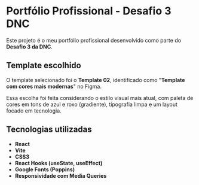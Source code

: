 # Portfólio Profissional - Desafio 3 DNC

Este projeto é o meu portfólio profissional desenvolvido como parte do **Desafio 3 da DNC**.

## Template escolhido

O template selecionado foi o **Template 02**, identificado como "**Template com cores mais modernas**" no Figma.

Essa escolha foi feita considerando o estilo visual mais atual, com paleta de cores em tons de azul e roxo (gradiente), tipografia limpa e um layout focado em tecnologia.

## Tecnologias utilizadas

- **React**
- **Vite**
- **CSS3**
- **React Hooks (useState, useEffect)**
- **Google Fonts (Poppins)**
- **Responsividade com Media Queries**
